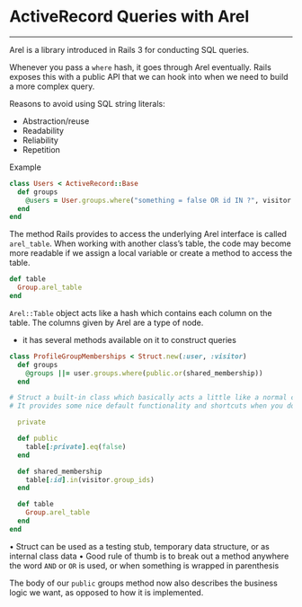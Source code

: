 # ActiveRecord Queries with Arel

---

Arel is a library introduced in Rails 3 for conducting SQL queries.

Whenever you pass a `where` hash, it goes through Arel eventually. Rails exposes this with a public API that we can hook into when we need to build a more complex query.

Reasons to avoid using SQL string literals:

- Abstraction/reuse
- Readability
- Reliability
- Repetition

Example

```ruby
class Users < ActiveRecord::Base
  def groups
    @users = User.groups.where("something = false OR id IN ?", visitor.group_ids)
  end
end
```

The method Rails provides to access the underlying Arel interface is called `arel_table`. When working with another class’s table, the code may become more readable if we assign a local variable or create a method to access the table.

```ruby
def table
  Group.arel_table
end
```

`Arel::Table` object acts like a hash which contains each column on the table. The columns given by Arel are a type of node.

- it has several methods available on it to construct queries

```ruby
class ProfileGroupMemberships < Struct.new(:user, :visitor)
  def groups
    @groups ||= user.groups.where(public.or(shared_membership))
  end

# Struct a built-in class which basically acts a little like a normal custom user-created class
# It provides some nice default functionality and shortcuts when you don't need a full-fledged class.

  private

  def public
    table[:private].eq(false)
  end

  def shared_membership
    table[:id].in(visitor.group_ids)
  end

  def table
    Group.arel_table
  end
end
```

• Struct can be used as a testing stub, temporary data structure, or as internal class data
• Good rule of thumb is to break out a method anywhere the word `AND` or `OR` is used, or when something is wrapped in parenthesis

The body of our `public` groups method now also describes the business logic we want, as opposed to how it is implemented.
